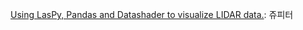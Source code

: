 [Using LasPy, Pandas and Datashader to visualize LIDAR data.](https://github.com/tsloan1377/montreal_open_data/blob/master/lidar_datashader_blog.ipynb): 쥬피터 